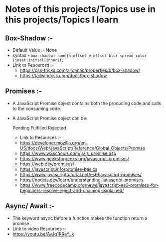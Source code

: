 # Notes of this projects/Topics use in this projects/Topics I learn
## Box-Shadow :-
- Default Value :- None
- syntax - `box-shadow: none|h-offset v-offset blur spread color |inset|initial|inherit;`
- Link to Resources :-
    - https://css-tricks.com/almanac/properties/b/box-shadow/
    - https://tailwindcss.com/docs/box-shadow

## Promises :-
- A JavaScript Promise object contains both the producing code and calls to the consuming code.
- A JavaScript Promise object can be:

    Pending
    Fulfilled
    Rejected
    - Link to Resources :-
    - https://developer.mozilla.org/en-US/docs/Web/JavaScript/Reference/Global_Objects/Promise
    - https://www.w3schools.com/js/js_promise.asp
    - https://www.geeksforgeeks.org/javascript-promises/
    - https://web.dev/promises/
    - https://javascript.info/promise-basics
    - https://www.javascripttutorial.net/es6/javascript-promises/
    - https://nodejs.dev/learn/understanding-javascript-promises
    - https://www.freecodecamp.org/news/javascript-es6-promises-for-beginners-resolve-reject-and-chaining-explained/

## Async/ Await :-
- The keyword async before a function makes the function return a promise.
- Link to video Resources :-
- https://youtu.be/AyJq1RRaY_k
